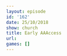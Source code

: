 ```yaml
---
layout: episode
id: '162'
date: 25/10/2018
show: church
title: Early AAAccess
url: 
games: []
---
```

